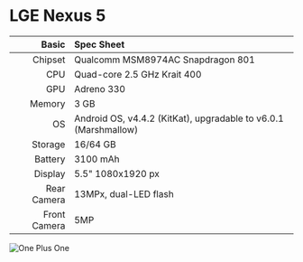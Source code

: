 LGE Nexus 5
==============

Basic   | Spec Sheet
-------:|:-------------------------
Chipset | Qualcomm MSM8974AC Snapdragon 801
CPU     | Quad-core 2.5 GHz Krait 400
GPU     | Adreno 330
Memory  | 3 GB
OS      | Android OS, v4.4.2 (KitKat), upgradable to v6.0.1 (Marshmallow)
Storage | 16/64 GB
Battery | 3100 mAh
Display | 5.5"  1080x1920 px
Rear Camera  | 13MPx, dual-LED flash
Front Camera  | 5MP

![One Plus One](http://i1-news.softpedia-static.com/images/news2/OnePlus-One-with-Ubuntu-Touch-Mockup-Looks-Stunning-466623-2.jpg "One Plus One")
